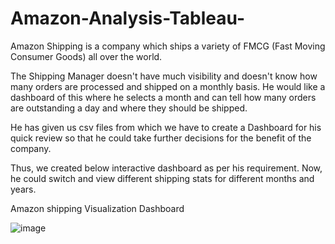 # Amazon-Analysis-Tableau-

Amazon Shipping is a company which ships a variety of FMCG (Fast Moving Consumer Goods) all over the world.

The Shipping Manager doesn't have much visibility and doesn't know how many orders are processed and shipped on a monthly basis. He would like a dashboard of this where he selects a month and can tell how many orders are outstanding a day and where they should be shipped.

He has given us csv files from which we have to create a Dashboard for his quick review so that he could take further decisions for the benefit of the company.

Thus, we created below interactive dashboard as per his requirement. Now, he could switch and view different shipping stats for different months and years.

Amazon shipping Visualization Dashboard

![image](https://user-images.githubusercontent.com/62530667/176227661-2a1485cf-1fff-4d4b-b31d-4f98ccd6f660.png)

